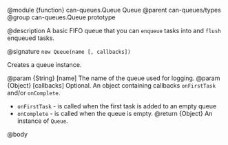 @module {function} can-queues.Queue Queue
@parent can-queues/types
@group can-queues.Queue prototype

@description A basic FIFO queue that you can `enqueue` tasks into and `flush` enqueued tasks.

@signature `new Queue(name [, callbacks])`

Creates a queue instance.

@param {String} [name] The name of the queue used for logging.
@param {Object} [callbacks] Optional. An object containing callbacks `onFirstTask` and/or `onComplete`.
  - `onFirstTask` - is called when the first task is added to an empty queue
  - `onComplete` - is called when the queue is empty.
@return {Object} An instance of `Queue`.

@body
